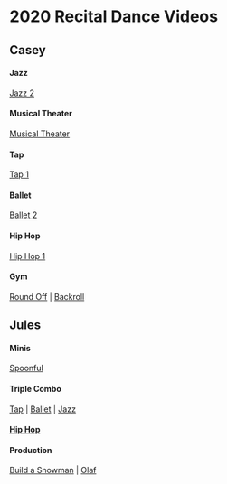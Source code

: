 # 2020 Recital Dance Videos

## Casey

#### Jazz
[Jazz 2](https://www.youtube.com/watch?v=RUau6VWL-fY&feature=youtu.be)

#### Musical Theater
[Musical Theater](https://youtu.be/bjSNDNx94v4)

#### Tap
[Tap 1](https://www.youtube.com/watch?v=Rg9P9zHdevs&feature=youtu.be) 

#### Ballet
[Ballet 2](https://www.youtube.com/watch?v=rY4HUBo4r84&feature=youtu.be)

#### Hip Hop
[Hip Hop 1](https://youtu.be/4DI05hNxX2c)

#### Gym
[Round Off](https://www.youtube.com/watch?v=CEWcIoH6rVo&feature=youtu.be) | 
[Backroll](https://www.youtube.com/watch?v=HhiyVA7aXSI&feature=youtu.be)

## Jules

#### Minis
[Spoonful](https://www.youtube.com/watch?v=tqrPwaTUIyA)

#### Triple Combo
[Tap](https://youtu.be/8fp2qCNjTPs) | 
[Ballet](https://youtu.be/NJQfq6gauAY) |
[Jazz](https://youtu.be/bMXSUvtXMj4)

#### [Hip Hop](https://youtu.be/p7cNLBB7dhM)

#### Production
[Build a Snowman](https://www.youtube.com/watch?v=hxbizu9J_P0&feature=youtu.be) | 
[Olaf](https://www.youtube.com/watch?v=O8ajrSeXBEY&feature=youtu.be)
